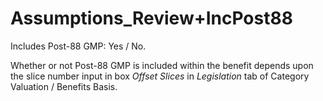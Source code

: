 # Assumptions_Review+IncPost88

Includes Post-88 GMP: Yes / No.  

Whether or not Post-88 GMP is included within the benefit depends upon
the slice number input in box _Offset Slices_ in _Legislation_ tab of
Category Valuation / Benefits Basis.
